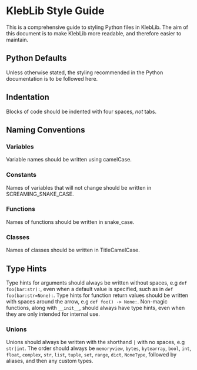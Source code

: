 # KlebLib Style Guide

 This is a comprehensive guide to styling Python files in KlebLib. The aim of this document is to make KlebLib more readable, and therefore easier to maintain. 

 ## Python Defaults
 
  Unless otherwise stated, the styling recommended in the Python documentation is to be followed here. 

 ## Indentation

  Blocks of code should be indented with four spaces, *not* tabs.

 ## Naming Conventions

  ### Variables

   Variable names should be written using camelCase.

  ### Constants

   Names of variables that will not change should be written in SCREAMING_SNAKE_CASE.

  ### Functions

   Names of functions should be written in snake_case. 

  ### Classes

   Names of classes should be written in TitleCamelCase. 

 ## Type Hints

  Type hints for arguments should always be written without spaces, e.g `def foo(bar:str):`, even when a default value is specified, such as in `def foo(bar:str=None):`. Type hints for function return values should be written with spaces around the arrow, e.g `def foo() -> None:`. Non-magic functions, along with `__init__`, should always have type hints, even when they are only intended for internal use. 

   ### Unions
   
   Unions should always be written with the shorthand `|` with no spaces, e.g `str|int`. The order should always be `memoryview`, `bytes`, `bytearray`, `bool`, `int`, `float`, `complex`, `str`, `list`, `tuple`, `set`, `range`, `dict`, `NoneType`, followed by aliases, and then any custom types. 